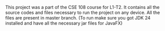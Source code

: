 This project was a part of the CSE 108 course for L1-T2. It contains all the source codes and files necessary to run the project on any device. All the files are present in master branch. (To run make sure you got JDK 24 installed and have all the necessary jar files for JavaFX)
